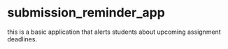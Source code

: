 # submission_reminder_app
this is a basic application that alerts students about upcoming assignment deadlines.
